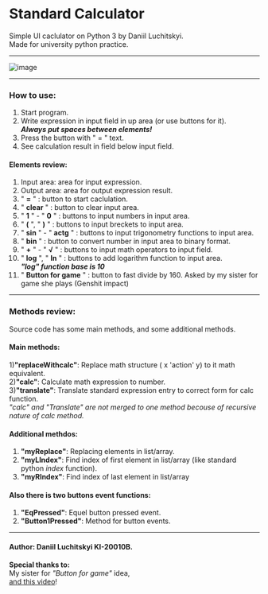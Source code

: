 # Standard Calculator

Simple UI caclulator on Python 3 by Daniil Luchitskyi.<br>
Made for university python practice.

---

![image](https://user-images.githubusercontent.com/43368212/125179543-98b36f00-e1f7-11eb-8e1f-17a229826cc6.png)

---

### How to use:

1) Start program.
2) Write expression in input field in up area (or use buttons for it).<br>
***Always put spaces between elements!***
3) Press the button with " = " text.
4) See calculation result in field below input field.

#### Elements review:

1) Input area: area for input expression.
2) Output area: area for output expression result.
3) " **=** " : button to start caclulation.
4) " **clear** " : button to clear input area.
5) " **1** " - " **0** " : buttons to input numbers in input area.
6) " **(** ", " **)** " : buttons to input breckets to input area.
7) " **sin** " - " **actg** " : buttons to input trigonometry functions to input area.
8) " **bin** " : button to convert number in input area to binary format.
9) " **+** " - " **√** " : buttons to input math operators to input field.
10) " **log** ", " **ln** " : buttons to add logarithm function to input area.<br>
***"log" function base is 10***
11) " **Button for game** " : button to fast divide by 160. Asked by my sister for game she plays (Genshit impact)

---

### Methods review:
Source code has some main methods, and some additional methods.

#### Main methods:
1)**"replaceWithcalc"**: Replace math structure ( x 'action' y) to it math equivalent.<br>
2)**"calc"**: Calculate math expression to number.<br>
3)**"translate"**: Translate standard expression entry to correct form for calc function.<br>
*"calc" and "Translate" are not merged to one method becouse of recursive nature of calc method.*

#### Additional methdos:
1) **"myReplace"**: Replacing elements in list/array.<br>
2) **"myLIndex"**: Find index of first element in list/array (like standard python *index* function).<br>
3) **"myRIndex"**: Find index of last element in list/array

#### Also there is two buttons event functions:
1) **"EqPressed"**: Equel button pressed event.<br>
2) **"Button1Pressed"**: Method for button events.

---
#### Author: Daniil Luchitskyi KI-20010B.

**Special thanks to:**<br>
My sister for *"Button for game"* idea,<br>
[and this video](https://www.youtube.com/watch?v=dQw4w9WgXcQ&ab_channel=RickAstley)!
  

